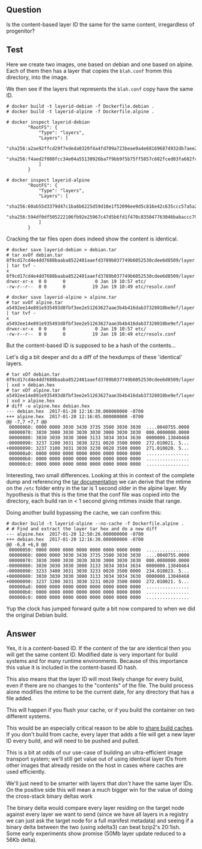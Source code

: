 ## Question

Is the content-based layer ID the same for the same content, irregardless of progenitor?

## Test
Here we create two images, one based on debian and one based on alpine.
Each of them then has a layer that copies the `blah.conf` fromm this directory, into the image.

We then see if the layers that represents the `blah.conf` copy have the same ID.

```
# docker build -t layerid-debian -f Dockerfile.debian .
# docker build -t layerid-alpine -f Dockerfile.alpine .

# docker inspect layerid-debian
        "RootFS": {
            "Type": "layers",
            "Layers": [
                "sha256:a2ae92ffcd29f7ededa0320f4a4fd709a723beae9a4e681696874932db7aee2c",
                "sha256:f4aed2f088fcc34e04a55130926ba7f9bb9f5b75ff5857c682fced03fa682fc4"
            ]
        }

# docker inspect layerid-alpine
        "RootFS": {
            "Type": "layers",
            "Layers": [
                "sha256:60ab55d3379d47c1ba6b6225d59d10e1f52096ee9d5c816e42c635ccc57a5a2b",
                "sha256:594df0df505222106fb92e25967c47d5b6fd1f470c835047763046babaccc794"
            ]
        }
```

Cracking the tar files open does indeed show the content is identical.

```
# docker save layerid-debian > debian.tar
# tar xvOf debian.tar 8f9cd17cd4e4dd7688baaba8522401aaefd3789b037749b6052530cdee6d8509/layer.tar | tar tvf -
x 8f9cd17cd4e4dd7688baaba8522401aaefd3789b037749b6052530cdee6d8509/layer.tar
drwxr-xr-x  0 0      0           0 Jan 19 10:57 etc/
-rw-r--r--  0 0      0          19 Jan 19 10:49 etc/resolv.conf

# docker save layerid-alpine > alpine.tar
# tar xvOf alpine.tar a5492ee14e891e935493d8fbf3ee2e51263627aae3b4b416dab37328010be9ef/layer.tar | tar tvf -
x a5492ee14e891e935493d8fbf3ee2e51263627aae3b4b416dab37328010be9ef/layer.tar
drwxr-xr-x  0 0      0           0 Jan 19 10:57 etc/
-rw-r--r--  0 0      0          19 Jan 19 10:49 etc/resolv.conf
```

But the content-based ID is supposed to be a hash of the contents...

Let's dig a bit deeper and do a diff of the hexdumps of these 'identical' layers.

```
# tar xOf debian.tar 8f9cd17cd4e4dd7688baaba8522401aaefd3789b037749b6052530cdee6d8509/layer.tar | xxd > debian.hex
# tar xOf alpine.tar a5492ee14e891e935493d8fbf3ee2e51263627aae3b4b416dab37328010be9ef/layer.tar | xxd > alpine.hex
# diff -u alpine.hex debian.hex
--- debian.hex	2017-01-20 12:16:30.000000000 -0700
+++ alpine.hex	2017-01-20 12:16:05.000000000 -0700
@@ -7,7 +7,7 @@
 00000060: 0000 0000 3030 3430 3735 3500 3030 3030  ....0040755.0000
 00000070: 3030 3000 3030 3030 3030 3000 3030 3030  000.0000000.0000
 00000080: 3030 3030 3030 3000 3133 3034 3034 3630  0000000.13040460
-00000090: 3237 3200 3031 3030 3231 0020 3500 0000  272.010021. 5...
+00000090: 3237 3100 3031 3030 3230 0020 3500 0000  271.010020. 5...
 000000a0: 0000 0000 0000 0000 0000 0000 0000 0000  ................
 000000b0: 0000 0000 0000 0000 0000 0000 0000 0000  ................
 000000c0: 0000 0000 0000 0000 0000 0000 0000 0000  ................
```

Interesting, two small differences. Looking at this in context of the complete dump and referencing the [tar documentation](https://www.gnu.org/software/tar/manual/html_node/Standard.html) we can derive that the mtime on the `/etc` folder entry in the tar is 1 second older in the alpine layer.
My hypothesis is that this is the time that the conf file was copied into the directory, each build ran in < 1 second giving mtimes inside that range.

Doing another build bypassing the cache, we can confirm this:

```
# docker build -t layerid-alpine --no-cache -f Dockerfile.alpine .
# # Find and extract the layer tar hex and do a new diff
--- alpine.hex	2017-01-20 12:50:26.000000000 -0700
+++ debian.hex	2017-01-20 12:16:30.000000000 -0700
@@ -6,8 +6,8 @@
 00000050: 0000 0000 0000 0000 0000 0000 0000 0000  ................
 00000060: 0000 0000 3030 3430 3735 3500 3030 3030  ....0040755.0000
 00000070: 3030 3000 3030 3030 3030 3000 3030 3030  000.0000000.0000
-00000080: 3030 3030 3030 3000 3133 3034 3034 3634  0000000.13040464
-00000090: 3233 3400 3031 3030 3233 0020 3500 0000  234.010023. 5...
+00000080: 3030 3030 3030 3000 3133 3034 3034 3630  0000000.13040460
+00000090: 3237 3200 3031 3030 3231 0020 3500 0000  272.010021. 5...
 000000a0: 0000 0000 0000 0000 0000 0000 0000 0000  ................
 000000b0: 0000 0000 0000 0000 0000 0000 0000 0000  ................
 000000c0: 0000 0000 0000 0000 0000 0000 0000 0000  ................
```

Yup the clock has jumped forward quite a bit now compared to when we did the original Debian build.

## Answer

Yes, it is a content-based ID. If the content of the tar are identical then you will get the same content ID.
Modified date is very important for build systems and for many runtime environments. Because of this importance this value it is included in the content-based ID hash.

This also means that the layer ID will most likely change for every build, even if there are no changes to the "contents" of the file.
The build process alone modifies the mtime to be the current date, for any directory that has a file added.

This will happen if you flush your cache, or if you build the container on two different systems.

This would be an especially critical reason to be able to [share build caches](https://github.com/docker/docker/issues/20316).
If you don't build from cache, every layer that adds a file will get a new layer ID every build, and will need to be pushed and pulled.

This is a bit at odds of our use-case of building an ultra-efficient image transport system; we'll still get value out of using identical layer IDs from other images that already reside on the host in cases where caches are used efficiently.

We'll just need to be smarter with layers that _don't_ have the same layer IDs. On the positive side this will mean a much bigger win for the value of doing the cross-stack binary deltas work

The binary delta would compare every layer residing on the target node against every layer we want to send (since we have all layers in a registry we can just ask the target node for a full manifest metadata) and seeing if a binary delta between the two (using xdelta3) can beat bzip2's 20:1ish.
Some early experiments show promise (50Mb layer update reduced to a 56Kb delta).
